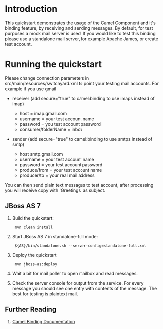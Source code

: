 Introduction
============
This quickstart demonstrates the usage of the Camel Component and it's binding feature, by receiving and sending messages. By default, for test purposes a mock mail server is used.
If you would like to test this binding please use a standalone mail server, for example Apache James, or create test account.

Running the quickstart
======================
Please change connection parameters in src/main/resources/switchyard.xml to point your testing mail accounts. For example if you use gmail

- receiver (add secure="true" to camel:binding to use imaps instead of imap)
  - host = imap.gmail.com
  - username = your test account name
  - password = you test account password
  - consumer/folderName = inbox	

- sender (add secure="true" to camel:binding to use smtps instead of smtp)
  - host smtp.gmail.com
  - username = your test account name
  - password = your test account password
  - produce/from = your test account name
  - producer/to = your real mail address

You can then send plain text messages to test account, after processing you will receive copy with 'Greetings' as subject.

JBoss AS 7
----------
1. Build the quickstart:

        mvn clean install

2. Start JBoss AS 7 in standalone-full mode:

        ${AS}/bin/standalone.sh --server-config=standalone-full.xml

3. Deploy the quickstart

        mvn jboss-as:deploy

4. Wait a bit for mail poller to open mailbox and read messages.
5. Check the server console for output from the service. For every message you should see one entry with contents of the message. The best for testing is plaintext mail.


## Further Reading

1. [Camel Binding Documentation](https://docs.jboss.org/author/display/SWITCHYARD/Camel+Bindings)
